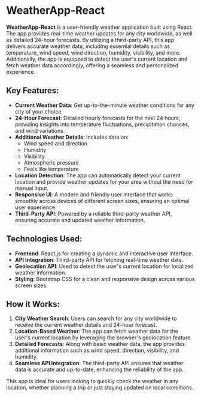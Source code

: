 # WeatherApp-React

**WeatherApp-React** is a user-friendly weather application built using React. The app provides real-time weather updates for any city worldwide, as well as detailed 24-hour forecasts. By utilizing a third-party API, this app delivers accurate weather data, including essential details such as temperature, wind speed, wind direction, humidity, visibility, and more. Additionally, the app is equipped to detect the user's current location and fetch weather data accordingly, offering a seamless and personalized experience.

## Key Features:
- **Current Weather Data**: Get up-to-the-minute weather conditions for any city of your choice.
- **24-Hour Forecast**: Detailed hourly forecasts for the next 24 hours, providing insights into temperature fluctuations, precipitation chances, and wind variations.
- **Additional Weather Details**: Includes data on:
  - Wind speed and direction
  - Humidity
  - Visibility
  - Atmospheric pressure
  - Feels like temperature
- **Location Detection**: The app can automatically detect your current location and provide weather updates for your area without the need for manual input.
- **Responsive UI**: A modern and friendly user interface that works smoothly across devices of different screen sizes, ensuring an optimal user experience.
- **Third-Party API**: Powered by a reliable third-party weather API, ensuring accurate and updated weather information.
  
## Technologies Used:
- **Frontend**: React.js for creating a dynamic and interactive user interface.
- **API Integration**: Third-party API for fetching real-time weather data.
- **Geolocation API**: Used to detect the user's current location for localized weather information.
- **Styling**: Bootstrap CSS for a clean and responsive design across various screen sizes.

## How it Works:
1. **City Weather Search**: Users can search for any city worldwide to receive the current weather details and 24-hour forecast.
2. **Location-Based Weather**: The app can fetch weather data for the user's current location by leveraging the browser's geolocation feature.
3. **Detailed Forecasts**: Along with basic weather data, the app provides additional information such as wind speed, direction, visibility, and humidity.
4. **Seamless API Integration**: The third-party API ensures that weather data is accurate and up-to-date, enhancing the reliability of the app.

This app is ideal for users looking to quickly check the weather in any location, whether planning a trip or just staying updated on local conditions.

